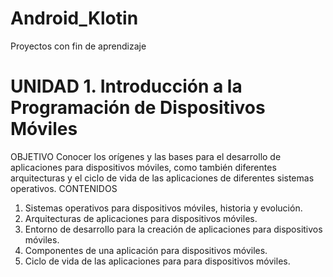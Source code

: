 # Android_Klotin
Proyectos con fin de aprendizaje

# UNIDAD 1. Introducción a la Programación de Dispositivos Móviles
OBJETIVO
  Conocer los orígenes y las bases para el desarrollo de aplicaciones para dispositivos móviles, como también diferentes arquitecturas y el ciclo de vida de las aplicaciones de diferentes sistemas operativos.
CONTENIDOS
  1. Sistemas operativos para dispositivos móviles, historia y evolución.
  2. Arquitecturas de aplicaciones para dispositivos móviles.
  3. Entorno de desarrollo para la creación de aplicaciones para dispositivos móviles.
  4. Componentes de una aplicación para dispositivos móviles.
  5. Ciclo de vida de las aplicaciones para para dispositivos móviles.
